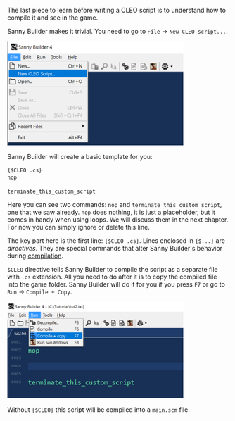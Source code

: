 The last piece to learn before writing a CLEO script is to understand how to compile it and see in the game.

Sanny Builder makes it trivial. You need to go to `File` -> `New CLEO script...`. 

<img src="/img/comp-2.png" alt="New CLEO script menu" width="400"/>

Sanny Builder will create a basic template for you:

```sb
{$CLEO .cs}
nop

terminate_this_custom_script
```

Here you can see two commands: `nop` and `terminate_this_custom_script`, one that we saw already. `nop` does nothing, it is just a placeholder, but it comes in handy when using loops. We will discuss them in the next chapter. For now you can simply ignore or delete this line.

The key part here is the first line: `{$CLEO .cs}`. Lines enclosed in `{$...}` are _directives_. They are special commands that alter Sanny Builder's behavior during [compilation](./sanny-builder). 

`$CLEO` directive tells Sanny Builder to compile the script as a separate file with `.cs` extension. All you need to do after it is to copy the compiled file into the game folder. Sanny Builder will do it for you if you press `F7` or go to `Run` -> `Compile + Copy`.

<img src="/img/comp-3.png" alt="Compile+Copy menu" width="400"/>


Without `{$CLEO}` this script will be compiled into a `main.scm` file.
